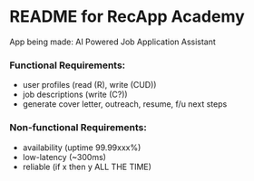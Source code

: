 # README for RecApp Academy

App being made: AI Powered Job Application Assistant

### Functional Requirements:
- user profiles (read (R), write (CUD))
- job descriptions (write (C?))
- generate cover letter, outreach, resume, f/u next steps
### Non-functional Requirements:
- availability (uptime 99.99xxx%)
- low-latency (~300ms)
- reliable (if x then y ALL THE TIME)
